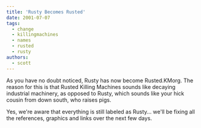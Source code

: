 ```yaml
---
title: 'Rusty Becomes Rusted'
date: 2001-07-07
tags:
  - change
  - killingmachines
  - names
  - rusted
  - rusty
authors:
  - scott
---
```


As you have no doubt noticed, Rusty has now become Rusted.KMorg. The reason for this is that Rusted Killing Machines sounds like decaying industrial machinery, as opposed to Rusty, which sounds like your hick cousin from down south, who raises pigs.

Yes, we're aware that everything is still labeled as Rusty... we'll be fixing all the references, graphics and links over the next few days.
